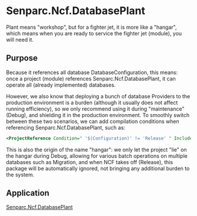 # Senparc.Ncf.DatabasePlant

Plant means "workshop", but for a fighter jet, it is more like a "hangar", which means when you are ready to service the fighter jet (module), you will need it.

## Purpose

Because it references all database DatabaseConfiguration, this means: once a project (module) references Senparc.Ncf.DatabasePlant, it can operate all (already implemented) databases.

However, we also know that deploying a bunch of database Providers to the production environment is a burden (although it usually does not affect running efficiency), so we only recommend using it during "maintenance" (Debug), and shielding it in the production environment. To smoothly switch between these two scenarios, we can add compilation conditions when referencing Senparc.Ncf.DatabasePlant, such as:

```XML
<ProjectReference Condition=" '$(Configuration)' != 'Release' " Include="..\..\..\Basic\Senparc.Ncf.DatabasePlant\Senparc.Ncf.DatabasePlant.csproj" />
```

This is also the origin of the name "hangar": we only let the project "lie" on the hangar during Debug, allowing for various batch operations on multiple databases such as Migration, and when NCF takes off (Release), this package will be automatically ignored, not bringing any additional burden to the system.

## Application

[Senparc.Ncf.DatabasePlant](/start/database/database_plant.html)
